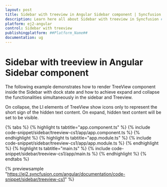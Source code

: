 ```yaml
---
layout: post
title: Sidebar with treeview in Angular Sidebar component | Syncfusion
description: Learn here all about Sidebar with treeview in Syncfusion ##Platform_Name## Sidebar component of Syncfusion Essential JS 2 and more.
platform: ej2-angular
control: Sidebar with treeview 
publishingplatform: ##Platform_Name##
documentation: ug
---
```


# Sidebar with treeview in Angular Sidebar component

The following example demonstrates how to render TreeView component inside the Sidebar with dock state and how to achieve expand and collapse the functionalities simultaneously in the sidebar and Treeview.

On collapse, the LI elements of TreeView show icons only to represent the short sign of the hidden text content. On expand, hidden text content will be set to be visible.

{% tabs %}
{% highlight ts tabtitle="app.component.ts" %}
{% include code-snippet/sidebar/treeview-cs1/app/app.component.ts %}
{% endhighlight %}
{% highlight ts tabtitle="app.module.ts" %}
{% include code-snippet/sidebar/treeview-cs1/app/app.module.ts %}
{% endhighlight %}
{% highlight ts tabtitle="main.ts" %}
{% include code-snippet/sidebar/treeview-cs1/app/main.ts %}
{% endhighlight %}
{% endtabs %}
  
{% previewsample "https://ej2.syncfusion.com/angular/documentation/code-snippet/sidebar/treeview-cs1" %}
